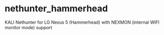 # nethunter_hammerhead
KALI Nethunter for LG Nexus 5 (Hammerhead) with NEXMON (internal WIFI monitor mode) support
